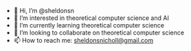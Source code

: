 - 👋 Hi, I’m @sheldonsn
- 👀 I’m interested in theoretical computer science and AI
- 🌱 I’m currently learning theoretical computer science
- 💞️ I’m looking to collaborate on theoretical computer science
- 📫 How to reach me: sheldonsnicholl@gmail.com

<!---
sheldonsn/sheldonsn is a ✨ special ✨ repository because its `README.md` (this file) appears on your GitHub profile.
You can click the Preview link to take a look at your changes.
--->
